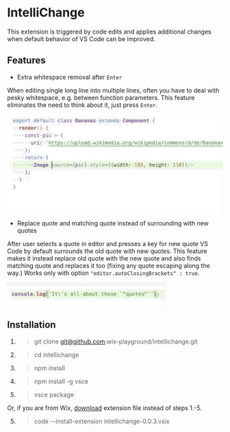 # IntelliChange

This extension is triggered by code edits and applies additional changes when default behavior of VS Code can be improved.

## Features

* Extra whitespace removal after `Enter`

When editing single long line into multiple lines, often you have to
deal with pesky whitespace, e.g. between function parameters. This
feature eliminates the need to think about it, just press `Enter`.

![Preview for removal of touching whitespace after pressing Enter key](images/whitespace-after-enter.gif)


* Replace quote and matching quote instead of surrounding with new quotes

After user selects a quote in editor and presses a key for new quote
VS Code by default surrounds the old quote with new quotes. This feature
makes it instead replace old quote with the new quote and also finds
matching quote and replaces it too (fixing any quote escaping along the
way.) Works only with option `"editor.autoClosingBrackets" : true`.

![Preview for replacing quotes with other quotes](images/quote-replacement.gif)


## Installation

  1. > git clone git@github.com:wix-playground/intellichange.git
  2. > cd intellichange
  3. > npm install
  4. > npm install -g vsce
  5. > vsce package

Or, if you are from Wix, [download](https://drive.google.com/open?id=1AyvATOVDdbAPjBItF9tXTqWdjkFq1JsD) extension file instead of steps 1.-5.

  5. > code --install-extension intellichange-0.0.3.vsix
